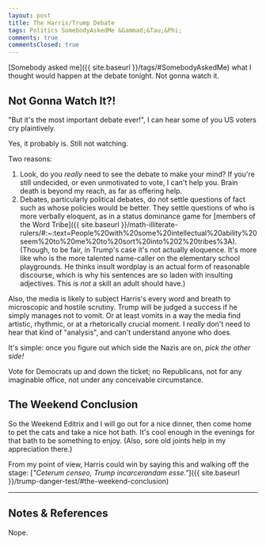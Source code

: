 ```yaml
---
layout: post
title: The Harris/Trump Debate
tags: Politics SomebodyAskedMe &Gammad;&Tau;&Phi;
comments: true
commentsClosed: true
---
```


[Somebody asked me]({{ site.baseurl }}/tags/#SomebodyAskedMe) what I thought would happen
at the debate tonight.  Not gonna watch it.  


## Not Gonna Watch It?!  

"But it's the most important debate ever!", I can hear some of you US voters cry plaintively.  

Yes, it probably is.  Still not watching.  

Two reasons:  

1. Look, do you _really_ need to see the debate to make your mind?  If you're still
   undecided, or even unmotivated to vote, I can't help you.  Brain death is beyond my
   reach, as far as offering help.  
2. Debates, particularly political debates, do not settle questions of fact such as whose
   policies would be better.  They settle questions of who is more verbally eloquent, as
   in a status dominance game for [members of the Word Tribe]({{ site.baseurl }}/math-illiterate-rulers/#:~:text=People%20with%20some%20intellectual%20ability%20seem%20to%20me%20to%20sort%20into%202%20tribes%3A).
   (Though, to be fair, in Trump's case it's not actually eloquence.  It's more like who
   is the more talented name-caller on the elementary school playgrounds.  He thinks
   insult wordplay is an actual form of reasonable discourse, which is why his sentences
   are so laden with insulting adjectives.  This is _not_ a skill an adult should have.)  

Also, the media is likely to subject Harris's every word and breath to microscopic and
hostile scrutiny.  Trump will be judged a success if he simply manages not to vomit.  Or
at least vomits in a way the media find artistic, rhythmic, or at a rhetorically
crucial moment.  I _really_ don't need to hear that kind of "analysis", and can't
understand anyone who does.  

It's simple: once you figure out which side the Nazis are on, _pick the other side!_  

Vote for Democrats up and down the ticket; no Republicans, not for any imaginable office,
not under any conceivable circumstance.  


## The Weekend Conclusion  

So the Weekend Editrix and I will go out for a nice dinner, then come home to pet the cats
and take a nice hot bath.  It's cool enough in the evenings for that bath to be something
to enjoy.  (Also, sore old joints help in my appreciation there.)  

From my point of view, Harris could win by saying this and walking off the stage: [_"Ceterum censeo, Trump incarcerandam esse."_]({{ site.baseurl }}/trump-danger-test/#the-weekend-conclusion)  

---

## Notes &amp; References  

<!--
<sup id="fn1a">[[1]](#fn1)</sup>

<a id="fn1">1</a>: ***, ["***"](***), *** DOI: [***](***). [↩](#fn1a)  

<a href="{{ site.baseurl }}/images/***">
  <img src="{{ site.baseurl }}/images/***" width="400" height="***" alt="***" title="***" style="float: right; margin: 3px 3px 3px 3px; border: 1px solid #000000;">
</a>

<a href="***">
  <img src="{{ site.baseurl }}/images/***" width="550" height="***" alt="***" title="***" style="margin: 3px 3px 3px 3px; border: 1px solid #000000;">
</a>

<iframe width="400" height="224" src="***" allow="accelerometer; encrypted-media; gyroscope; picture-in-picture" allowfullscreen style="float: right; margin: 3px 3px 3px 3px; border: 1px solid #000000;"></iframe>
-->

Nope.  
